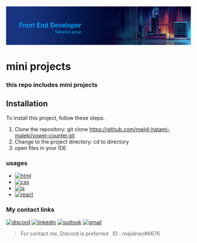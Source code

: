 ![Alt Text](banner.jpg)

# mini projects
### this repo includes mini projects

## Installation
To install this project, follow these steps:
1. Clone the repository: git clone https://github.com/majid-hatami-maleki/vowel-counter.git
2. Change to the project directory: cd to directory
3. open files in your IDE

### usages
- [![html][html-shield]][html-url]
- [![css][css-shield]][css-url]
- [![js][js-shield]][js-url]
- [![react][react-shield]][react-url]

### My contact links

[![discord][discord-shield]][discord-url]
[![linkedin][linkedin-shield]][linkedin-url]
[![outlook][outlook-shield]][outlook-url]
[![gmail][gmail-shield]][gmail-url]

> For contact me, Discord is preferred . ID : majidneo#6676

[discord-shield]: https://img.shields.io/badge/Discord-discord?logo=discord&logoColor=white&labelColor=%235661E0&color=%235661E0
[discord-url]: https://discord.gg/CCKB2zf4WV
[linkedin-shield]: https://img.shields.io/badge/Linkedin-linkedin%20link?logo=linkedin&logoColor=white&labelColor=%230B66C2&color=%230B66C2
[linkedin-url]: https://www.linkedin.com/in/majid-hatami-maleki-790257276/
[outlook-shield]: https://img.shields.io/badge/Outlook-email?logo=microsoftoutlook&logoColor=white&labelColor=%23106CBD&color=%23106CBD
[outlook-url]: mailto:majidhatamimaleki@outlook.com
[gmail-shield]: https://img.shields.io/badge/Gmail-email?logo=gmail&logoColor=white&labelColor=%23D02C1F&color=%23D02C1F
[gmail-url]: mailto:majidhatamimalekii@gmail.com
[html-shield]:https://img.shields.io/badge/html-HTML?logo=html5&logoColor=%23F86201&labelColor=black&color=black
[html-url]: https://developer.mozilla.org/en-US/docs/Learn/Getting_started_with_the_web/HTML_basics
[css-shield]:https://img.shields.io/badge/CSS%203-css?logo=css3&logoColor=%232762E9&labelColor=black&color=black
[css-url]: https://developer.mozilla.org/en-US/docs/Web/CSS
[js-shield]:https://img.shields.io/badge/javascript-es6?logo=javascript&logoColor=%23EFD81B&labelColor=black&color=black
[js-url]: https://developer.mozilla.org/en-US/docs/Web/JavaScript
[react-shield]: https://img.shields.io/badge/React.js-react?logo=react&logoColor=%2368DBFB&labelColor=%23313335&color=%23313335
[react-url]: https://react.dev/
[reactIcons-shield]:https://img.shields.io/badge/React%20Icons-reactIcons?logo=react&logoColor=%23FFFFFF&labelColor=%23EA2868&color=%23EA2868
[reactIcons-url]: https://react-icons.github.io/react-icons/
[bootstrap-shield]:https://img.shields.io/badge/Bootstrap-bootstrap?logo=bootstrap&logoColor=%23FFFFFF&labelColor=%238331F3&color=%238331F3
[bootstrap-url]: https://getbootstrap.com/
[fontAwesome-shield]:https://img.shields.io/badge/font%20awesome-font?logo=fontawesome&logoColor=%23FFFFFF&labelColor=%23213759&color=%23213759
[fontAwesome-url]: https://fontawesome.com/




